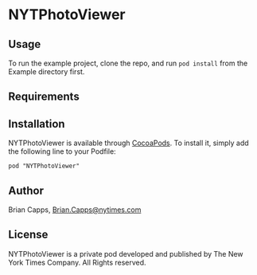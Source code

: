 # NYTPhotoViewer

## Usage

To run the example project, clone the repo, and run `pod install` from the Example directory first.

## Requirements

## Installation

NYTPhotoViewer is available through [CocoaPods](http://cocoapods.org). To install
it, simply add the following line to your Podfile:

    pod "NYTPhotoViewer"

## Author

Brian Capps, Brian.Capps@nytimes.com

## License

NYTPhotoViewer is a private pod developed and published by The New York Times Company.  All Rights reserved.

